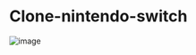# Clone-nintendo-switch
![image](https://user-images.githubusercontent.com/72636308/193423143-cc66c98b-1827-4100-8e6e-6a21251742ee.png)
